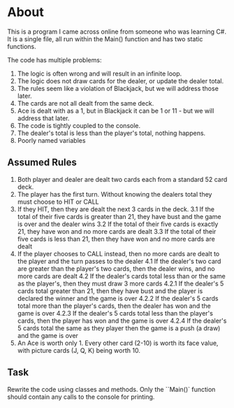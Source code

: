﻿# About

This is a program I came across online from someone who was learning C#. It is a single file, all run within the Main() function and has two static functions.

The code has multiple problems:

1. The logic is often wrong and will result in an infinite loop.
2. The logic does not draw cards for the dealer, or update the dealer total.
3. The rules seem like a violation of Blackjack, but we will address those later.
4. The cards are not all dealt from the same deck.
5. Ace is dealt with as a 1, but in Blackjack it can be 1 or 11 - but we will address that later.
6. The code is tightly coupled to the console.
7. The dealer's total is less than the player's total, nothing happens.
8. Poorly named variables

## Assumed Rules

1. Both player and dealer are dealt two cards each from a standard 52 card deck.
2. The player has the first turn. Without knowing the dealers total they must choose to HIT or CALL
3. If they HIT, then they are dealt the next 3 cards in the deck.
3.1 If the total of their five cards is greater than 21, they have bust and the game is over and the dealer wins
3.2 If the total of their five cards is exactly 21, they have won and no more cards are dealt
3.3 If the total of their five cards is less than 21, then they have won and no more cards are dealt
4. If the player chooses to CALL instead, then no more cards are dealt to the player and the turn passes to the dealer
4.1 If the dealer's two card are greater than the player's two cards, then the dealer wins, and no more cards are dealt
4.2 If the dealer's cards total less than or the same as the player's, then they must draw 3 more cards
4.2.1 If the dealer's 5 cards total greater than 21, then they have bust and the player is declared the winner and the game is over
4.2.2 If the dealer's 5 cards total more than the player's cards, then the dealer has won and the game is over
4.2.3 If the dealer's 5 cards total less than the player's cards, then the player has won and the game is over
4.2.4 If the dealer's 5 cards total the same as they player then the game is a push (a draw) and the game is over
5. An Ace is worth only 1. Every other card (2-10) is worth its face value, with picture cards (J, Q, K) being worth 10.

## Task

Rewrite the code using classes and methods. Only the ``Main()` function should contain any calls to the console for printing.


